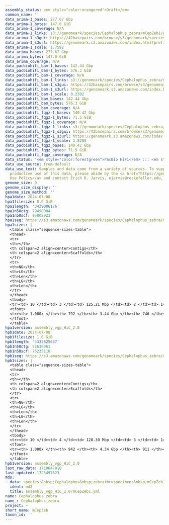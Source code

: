 ```yaml
---
assembly_status: <em style="color:orangered">Draft</em>
common_name: ''
data_arima-1_bases: 277.67 Gbp
data_arima-1_bytes: 147.0 GiB
data_arima-1_coverage: N/A
data_arima-1_links: s3://genomeark/species/Cephalophus_zebra/mCepZeb1/genomic_data/arima/<br>
data_arima-1_s3gui: https://42basepairs.com/browse/s3/genomeark/species/Cephalophus_zebra/mCepZeb1/genomic_data/arima/
data_arima-1_s3url: https://genomeark.s3.amazonaws.com/index.html?prefix=species/Cephalophus_zebra/mCepZeb1/genomic_data/arima/
data_arima-1_scale: 1.7592
data_arima_bases: 277.67 Gbp
data_arima_bytes: 147.0 GiB
data_arima_coverage: N/A
data_pacbiohifi_bam-1_bases: 142.44 Gbp
data_pacbiohifi_bam-1_bytes: 576.3 GiB
data_pacbiohifi_bam-1_coverage: N/A
data_pacbiohifi_bam-1_links: s3://genomeark/species/Cephalophus_zebra/mCepZeb1/genomic_data/pacbio_hifi/<br>
data_pacbiohifi_bam-1_s3gui: https://42basepairs.com/browse/s3/genomeark/species/Cephalophus_zebra/mCepZeb1/genomic_data/pacbio_hifi/
data_pacbiohifi_bam-1_s3url: https://genomeark.s3.amazonaws.com/index.html?prefix=species/Cephalophus_zebra/mCepZeb1/genomic_data/pacbio_hifi/
data_pacbiohifi_bam-1_scale: 0.2302
data_pacbiohifi_bam_bases: 142.44 Gbp
data_pacbiohifi_bam_bytes: 576.3 GiB
data_pacbiohifi_bam_coverage: N/A
data_pacbiohifi_fqgz-1_bases: 140.42 Gbp
data_pacbiohifi_fqgz-1_bytes: 71.5 GiB
data_pacbiohifi_fqgz-1_coverage: N/A
data_pacbiohifi_fqgz-1_links: s3://genomeark/species/Cephalophus_zebra/mCepZeb1/genomic_data/pacbio_hifi/<br>
data_pacbiohifi_fqgz-1_s3gui: https://42basepairs.com/browse/s3/genomeark/species/Cephalophus_zebra/mCepZeb1/genomic_data/pacbio_hifi/
data_pacbiohifi_fqgz-1_s3url: https://genomeark.s3.amazonaws.com/index.html?prefix=species/Cephalophus_zebra/mCepZeb1/genomic_data/pacbio_hifi/
data_pacbiohifi_fqgz-1_scale: 1.8289
data_pacbiohifi_fqgz_bases: 140.42 Gbp
data_pacbiohifi_fqgz_bytes: 71.5 GiB
data_pacbiohifi_fqgz_coverage: N/A
data_status: '<em style="color:forestgreen">PacBio HiFi</em> ::: <em style="color:forestgreen">Arima</em>'
data_use_source: from-default
data_use_text: Samples and data come from a variety of sources. To support fair and
  productive use of this data, please abide by the <a href="https://genome10k.soe.ucsc.edu/data-use-policies/">Data
  Use Policy</a> and contact Erich D. Jarvis, ejarvis@rockefeller.edu, with any questions.
genome_size: 0
genome_size_display: ''
genome_size_method: ''
hpa1date: 2024-07-08
hpa1filesize: 0.9 GiB
hpa1length: '3439006176'
hpa1n50ctg: 79490084
hpa1n50scf: 95802923
hpa1seq: https://s3.amazonaws.com/genomeark/species/Cephalophus_zebra/mCepZeb1/assembly_vgp_HiC_2.0/mCepZeb1.HiC.hap1.20240708.fasta.gz
hpa1sizes: |
  <table class="sequence-sizes-table">
  <thead>
  <tr>
  <th></th>
  <th colspan=2 align=center>Contigs</th>
  <th colspan=2 align=center>Scaffolds</th>
  </tr>
  <tr>
  <th>NG</th>
  <th>LG</th>
  <th>Len</th>
  <th>LG</th>
  <th>Len</th>
  </tr>
  </thead>
  <tbody>
  <tr><td> 10 </td><td> 3 </td><td> 125.21 Mbp </td><td> 2 </td><td> 147.50 Mbp </td></tr><tr><td> 20 </td><td> 6 </td><td> 115.75 Mbp </td><td> 5 </td><td> 129.94 Mbp </td></tr><tr><td> 30 </td><td> 9 </td><td> 99.44 Mbp </td><td> 7 </td><td> 128.39 Mbp </td></tr><tr><td> 40 </td><td> 13 </td><td> 88.32 Mbp </td><td> 10 </td><td> 112.16 Mbp </td></tr><tr style="background-color:#cccccc;"><td> 50 </td><td> 17 </td><td style="background-color:#88ff88;"> 79.49 Mbp </td><td> 14 </td><td style="background-color:#88ff88;"> 95.80 Mbp </td></tr><tr><td> 60 </td><td> 22 </td><td> 66.50 Mbp </td><td> 18 </td><td> 79.49 Mbp </td></tr><tr><td> 70 </td><td> 29 </td><td> 31.29 Mbp </td><td> 22 </td><td> 66.50 Mbp </td></tr><tr><td> 80 </td><td> 50 </td><td> 9.41 Mbp </td><td> 28 </td><td> 49.17 Mbp </td></tr><tr><td> 90 </td><td> 118 </td><td> 3.05 Mbp </td><td> 82 </td><td> 3.36 Mbp </td></tr><tr><td> 100 </td><td> 792 </td><td> 7.59 Kbp </td><td> 746 </td><td> 7.59 Kbp </td></tr></tbody>
  <tfoot>
  <tr><th> 1.000x </th><th> 792 </th><th> 3.44 Gbp </th><th> 746 </th><th> 3.44 Gbp </th></tr>
  </tfoot>
  </table>
hpa1version: assembly_vgp_HiC_2.0
hpb1date: 2024-07-08
hpb1filesize: 1.0 GiB
hpb1length: '4335825637'
hpb1n50ctg: 52630961
hpb1n50scf: 76235118
hpb1seq: https://s3.amazonaws.com/genomeark/species/Cephalophus_zebra/mCepZeb1/assembly_vgp_HiC_2.0/mCepZeb1.HiC.hap2.20240708.fasta.gz
hpb1sizes: |
  <table class="sequence-sizes-table">
  <thead>
  <tr>
  <th></th>
  <th colspan=2 align=center>Contigs</th>
  <th colspan=2 align=center>Scaffolds</th>
  </tr>
  <tr>
  <th>NG</th>
  <th>LG</th>
  <th>Len</th>
  <th>LG</th>
  <th>Len</th>
  </tr>
  </thead>
  <tbody>
  <tr><td> 10 </td><td> 4 </td><td> 128.30 Mbp </td><td> 3 </td><td> 147.00 Mbp </td></tr><tr><td> 20 </td><td> 8 </td><td> 95.17 Mbp </td><td> 7 </td><td> 128.30 Mbp </td></tr><tr><td> 30 </td><td> 13 </td><td> 80.11 Mbp </td><td> 10 </td><td> 115.64 Mbp </td></tr><tr><td> 40 </td><td> 18 </td><td> 65.90 Mbp </td><td> 15 </td><td> 91.70 Mbp </td></tr><tr style="background-color:#cccccc;"><td> 50 </td><td> 26 </td><td style="background-color:#88ff88;"> 52.63 Mbp </td><td> 20 </td><td style="background-color:#88ff88;"> 76.24 Mbp </td></tr><tr><td> 60 </td><td> 36 </td><td> 28.76 Mbp </td><td> 26 </td><td> 58.08 Mbp </td></tr><tr><td> 70 </td><td> 64 </td><td> 9.60 Mbp </td><td> 42 </td><td> 12.11 Mbp </td></tr><tr><td> 80 </td><td> 134 </td><td> 4.51 Mbp </td><td> 109 </td><td> 4.58 Mbp </td></tr><tr><td> 90 </td><td> 280 </td><td> 2.04 Mbp </td><td> 252 </td><td> 2.10 Mbp </td></tr><tr><td> 100 </td><td> 942 </td><td> 16.40 Kbp </td><td> 911 </td><td> 16.40 Kbp </td></tr></tbody>
  <tfoot>
  <tr><th> 1.000x </th><th> 942 </th><th> 4.34 Gbp </th><th> 911 </th><th> 4.34 Gbp </th></tr>
  </tfoot>
  </table>
hpb1version: assembly_vgp_HiC_2.0
last_raw_data: 1718647010
last_updated: 1723497623
mds:
- data: species:&nbsp;Cephalophus&nbsp;zebra<br>specimen:&nbsp;mCepZeb1<br>projects:&nbsp;<br>&nbsp;&nbsp;-&nbsp;vgp<br>assembled_by_group:&nbsp;Rockefeller<br>data_location:&nbsp;S3<br>release_to:&nbsp;S3<br>combine_for_curation:&nbsp;true<br>hap1:&nbsp;s3://genomeark/species/Cephalophus_zebra/mCepZeb1/assembly_vgp_HiC_2.0/mCepZeb1.HiC.hap1.20240708.fasta.gz<br>hap2:&nbsp;s3://genomeark/species/Cephalophus_zebra/mCepZeb1/assembly_vgp_HiC_2.0/mCepZeb1.HiC.hap2.20240708.fasta.gz<br>pretext_hap1:&nbsp;s3://genomeark/species/Cephalophus_zebra/mCepZeb1/assembly_vgp_HiC_2.0/evaluation/hap1/pretext/mCepZeb1_hap1_s2.pretext<br>pretext_hap2:&nbsp;s3://genomeark/species/Cephalophus_zebra/mCepZeb1/assembly_vgp_HiC_2.0/evaluation/hap2/pretext/mCepZeb1_hap2_s2.pretext<br>kmer_spectra_img:&nbsp;s3://genomeark/species/Cephalophus_zebra/mCepZeb1/assembly_vgp_HiC_2.0/evaluation/merqury/mCepZeb1_png/<br>pacbio_read_dir:&nbsp;s3://genomeark/species/Cephalophus_zebra/mCepZeb1/genomic_data/pacbio_hifi/<br>pacbio_read_type:&nbsp;hifi<br>hic_read_dir:&nbsp;s3://genomeark/species/Cephalophus_zebra/mCepZeb1/genomic_data/arima/<br>pipeline:&nbsp;<br>&nbsp;&nbsp;-&nbsp;hifiasm&nbsp;(0.19.8+galaxy1)<br>&nbsp;&nbsp;-&nbsp;yahs&nbsp;(1.2a.2+galaxy1)<br>notes:&nbsp;This&nbsp;was&nbsp;a&nbsp;Hifiasm-HiC&nbsp;assembly&nbsp;of&nbsp;mCepZeb1,&nbsp;resulting&nbsp;in&nbsp;two&nbsp;complete&nbsp;haplotypes.&nbsp;The&nbsp;HiC&nbsp;prep&nbsp;kit&nbsp;used&nbsp;was&nbsp;Arima,&nbsp;so&nbsp;the&nbsp;HiC&nbsp;reads&nbsp;require&nbsp;trimming&nbsp;5&nbsp;bp&nbsp;off&nbsp;the&nbsp;5'&nbsp;end.&nbsp;The&nbsp;assembly&nbsp;was&nbsp;performed&nbsp;on&nbsp;the&nbsp;Rockefeller&nbsp;University&nbsp;VGL&nbsp;instance.&nbsp;<br>
  ident: md2
  title: assembly_vgp_HiC_2.0/mCepZeb1.yml
name: Cephalophus zebra
name_: Cephalophus_zebra
project: ~
short_name: mCepZeb
taxon_id: ''
---
```

